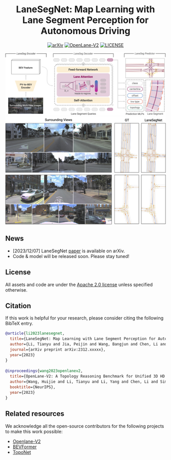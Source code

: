 <div align="center">

# LaneSegNet: Map Learning with Lane Segment Perception for Autonomous Driving

[![arXiv](https://img.shields.io/badge/arXiv-2312.xxxxx-479ee2.svg)](https://arxiv.org/abs/2312.xxxxx)
[![OpenLane-V2](https://img.shields.io/badge/GitHub-OpenLane--V2-blueviolet.svg)](https://github.com/OpenDriveLab/OpenLane-V2)
[![LICENSE](https://img.shields.io/badge/license-Apache_2.0-blue.svg)](./LICENSE)

![method](figs/pipeline.png "Model Architecture")
![method](figs/vis.jpg "Visualization")

</div>

## News
- [2023/12/07] LaneSegNet [paper](https://arxiv.org/abs/2304.xxxxx) is available on arXiv.
- Code & model will be released soon. Please stay tuned!

## License

All assets and code are under the [Apache 2.0 license](./LICENSE) unless specified otherwise.

## Citation
If this work is helpful for your research, please consider citing the following BibTeX entry.

``` bibtex
@article{li2023lanesegnet,
  title={LaneSegNet: Map Learning with Lane Segment Perception for Autonomous Driving},
  author={Li, Tianyu and Jia, Peijin and Wang, Bangjun and Chen, Li and Jiang, Kun and Yan, Junchi and Li, Hongyang},
  journal={arXiv preprint arXiv:2312.xxxxx},
  year={2023}
}

@inproceedings{wang2023openlanev2,
  title={OpenLane-V2: A Topology Reasoning Benchmark for Unified 3D HD Mapping}, 
  author={Wang, Huijie and Li, Tianyu and Li, Yang and Chen, Li and Sima, Chonghao and Liu, Zhenbo and Wang, Bangjun and Jia, Peijin and Wang, Yuting and Jiang, Shengyin and Wen, Feng and Xu, Hang and Luo, Ping and Yan, Junchi and Zhang, Wei and Li, Hongyang},
  booktitle={NeurIPS},
  year={2023}
}
```

## Related resources

We acknowledge all the open-source contributors for the following projects to make this work possible:

- [Openlane-V2](https://github.com/OpenDriveLab/OpenLane-V2)
- [BEVFormer](https://github.com/fundamentalvision/BEVFormer)
- [TopoNet](https://github.com/OpenDriveLab/TopoNet)
